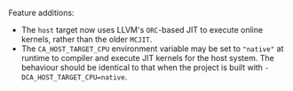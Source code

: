 Feature additions:

* The `host` target now uses LLVM's `ORC`-based JIT to execute online kernels,
  rather than the older `MCJIT`.
* The `CA_HOST_TARGET_CPU` environment variable may be set to `"native"` at
  runtime to compiler and execute JIT kernels for the host system. The
  behaviour should be identical to that when the project is built with
  `-DCA_HOST_TARGET_CPU=native`.
